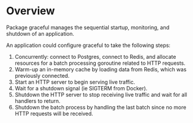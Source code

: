 # Overview

Package graceful manages the sequential startup, monitoring, and shutdown of an application.

An application could configure graceful to take the following steps:
1) Concurrently: connect to Postgres, connect to Redis, and allocate resources for a batch processing goroutine related to HTTP requests.
2) Warm-up an in-memory cache by loading data from Redis, which was previously connected.
3) Start an HTTP server to begin serving live traffic.
4) Wait for a shutdown signal (ie SIGTERM from Docker).
5) Shutdown the HTTP server to stop receiving live traffic and wait for all handlers to return.
6) Shutdown the batch process by handling the last batch since no more HTTP requests will be received.
